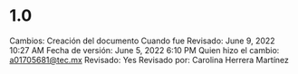 # 1.0

Cambios: Creación del documento
Cuando fue Revisado: June 9, 2022 10:27 AM
Fecha de  versión: June 5, 2022 6:10 PM
Quien hizo el cambio: a01705681@tec.mx
Revisado: Yes
Revisado por: Carolina Herrera Martínez
